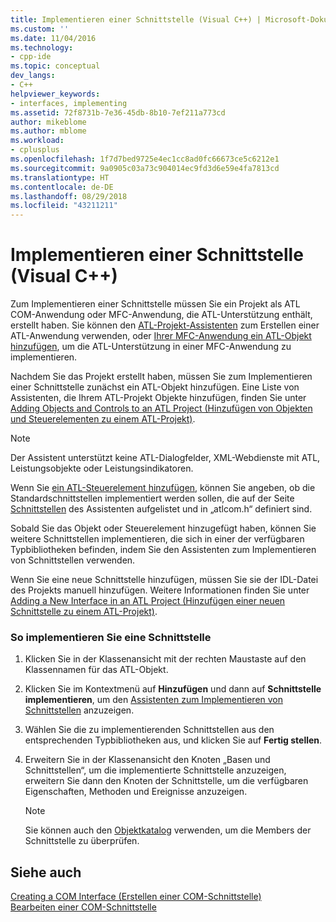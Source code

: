 ```yaml
---
title: Implementieren einer Schnittstelle (Visual C++) | Microsoft-Dokumentation
ms.custom: ''
ms.date: 11/04/2016
ms.technology:
- cpp-ide
ms.topic: conceptual
dev_langs:
- C++
helpviewer_keywords:
- interfaces, implementing
ms.assetid: 72f8731b-7e36-45db-8b10-7ef211a773cd
author: mikeblome
ms.author: mblome
ms.workload:
- cplusplus
ms.openlocfilehash: 1f7d7bed9725e4ec1cc8ad0fc66673ce5c6212e1
ms.sourcegitcommit: 9a0905c03a73c904014ec9fd3d6e59e4fa7813cd
ms.translationtype: HT
ms.contentlocale: de-DE
ms.lasthandoff: 08/29/2018
ms.locfileid: "43211211"
---
```

# <a name="implementing-an-interface-visual-c"></a>Implementieren einer Schnittstelle (Visual C++)
Zum Implementieren einer Schnittstelle müssen Sie ein Projekt als ATL COM-Anwendung oder MFC-Anwendung, die ATL-Unterstützung enthält, erstellt haben. Sie können den [ATL-Projekt-Assistenten](../atl/reference/atl-project-wizard.md) zum Erstellen einer ATL-Anwendung verwenden, oder [Ihrer MFC-Anwendung ein ATL-Objekt hinzufügen](../mfc/reference/adding-atl-support-to-your-mfc-project.md), um die ATL-Unterstützung in einer MFC-Anwendung zu implementieren.  
  
 Nachdem Sie das Projekt erstellt haben, müssen Sie zum Implementieren einer Schnittstelle zunächst ein ATL-Objekt hinzufügen. Eine Liste von Assistenten, die Ihrem ATL-Projekt Objekte hinzufügen, finden Sie unter [Adding Objects and Controls to an ATL Project (Hinzufügen von Objekten und Steuerelementen zu einem ATL-Projekt)](../atl/reference/adding-objects-and-controls-to-an-atl-project.md).  
  
> [!NOTE]
>  Der Assistent unterstützt keine ATL-Dialogfelder, XML-Webdienste mit ATL, Leistungsobjekte oder Leistungsindikatoren.  
  
 Wenn Sie [ein ATL-Steuerelement hinzufügen](../atl/reference/adding-an-atl-control.md), können Sie angeben, ob die Standardschnittstellen implementiert werden sollen, die auf der Seite [Schnittstellen](../atl/reference/interfaces-atl-control-wizard.md) des Assistenten aufgelistet und in „atlcom.h“ definiert sind.  
  
 Sobald Sie das Objekt oder Steuerelement hinzugefügt haben, können Sie weitere Schnittstellen implementieren, die sich in einer der verfügbaren Typbibliotheken befinden, indem Sie den Assistenten zum Implementieren von Schnittstellen verwenden.  
  
 Wenn Sie eine neue Schnittstelle hinzufügen, müssen Sie sie der IDL-Datei des Projekts manuell hinzufügen. Weitere Informationen finden Sie unter [Adding a New Interface in an ATL Project (Hinzufügen einer neuen Schnittstelle zu einem ATL-Projekt)](../atl/reference/adding-a-new-interface-in-an-atl-project.md).  
  
### <a name="to-implement-an-interface"></a>So implementieren Sie eine Schnittstelle  
  
1.  Klicken Sie in der Klassenansicht mit der rechten Maustaste auf den Klassennamen für das ATL-Objekt.  
  
2.  Klicken Sie im Kontextmenü auf **Hinzufügen** und dann auf **Schnittstelle implementieren**, um den [Assistenten zum Implementieren von Schnittstellen](../ide/implement-interface-wizard.md) anzuzeigen.  
  
3.  Wählen Sie die zu implementierenden Schnittstellen aus den entsprechenden Typbibliotheken aus, und klicken Sie auf **Fertig stellen**.  
  
4.  Erweitern Sie in der Klassenansicht den Knoten „Basen und Schnittstellen“, um die implementierte Schnittstelle anzuzeigen, erweitern Sie dann den Knoten der Schnittstelle, um die verfügbaren Eigenschaften, Methoden und Ereignisse anzuzeigen.  
  
    > [!NOTE]
    >  Sie können auch den [Objektkatalog](https://msdn.microsoft.com/f89acfc5-1152-413d-9f56-3dc16e3f0470) verwenden, um die Members der Schnittstelle zu überprüfen.  
  
## <a name="see-also"></a>Siehe auch  
 [Creating a COM Interface (Erstellen einer COM-Schnittstelle)](../ide/creating-a-com-interface-visual-cpp.md)   
 [Bearbeiten einer COM-Schnittstelle](../ide/editing-a-com-interface.md)